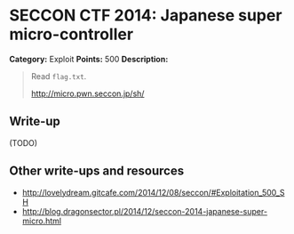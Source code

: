 # SECCON CTF 2014: Japanese super micro-controller

**Category:** Exploit
**Points:** 500
**Description:**

> Read `flag.txt`.
>
> <http://micro.pwn.seccon.jp/sh/>

## Write-up

(TODO)

## Other write-ups and resources

* <http://lovelydream.gitcafe.com/2014/12/08/seccon/#Exploitation_500_SH>
* <http://blog.dragonsector.pl/2014/12/seccon-2014-japanese-super-micro.html>
